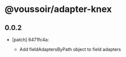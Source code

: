 # @voussoir/adapter-knex

## 0.0.2

- [patch] 6471fc4a:

  - Add fieldAdaptersByPath object to field adapters
